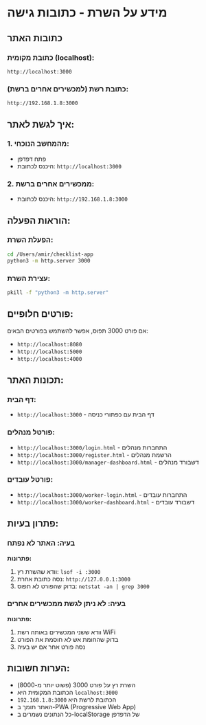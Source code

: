 # מידע על השרת - כתובות גישה

## כתובות האתר

### כתובת מקומית (localhost):
```
http://localhost:3000
```

### כתובת רשת (למכשירים אחרים ברשת):
```
http://192.168.1.8:3000
```

## איך לגשת לאתר:

### 1. מהמחשב הנוכחי:
- פתח דפדפן
- היכנס לכתובת: `http://localhost:3000`

### 2. ממכשירים אחרים ברשת:
- היכנס לכתובת: `http://192.168.1.8:3000`

## הוראות הפעלה:

### הפעלת השרת:
```bash
cd /Users/amir/checklist-app
python3 -m http.server 3000
```

### עצירת השרת:
```bash
pkill -f "python3 -m http.server"
```

## פורטים חלופיים:

אם פורט 3000 תפוס, אפשר להשתמש בפורטים הבאים:
- `http://localhost:8080`
- `http://localhost:5000`
- `http://localhost:4000`

## תכונות האתר:

### דף הבית:
- `http://localhost:3000` - דף הבית עם כפתורי כניסה

### פורטל מנהלים:
- `http://localhost:3000/login.html` - התחברות מנהלים
- `http://localhost:3000/register.html` - הרשמת מנהלים
- `http://localhost:3000/manager-dashboard.html` - דשבורד מנהלים

### פורטל עובדים:
- `http://localhost:3000/worker-login.html` - התחברות עובדים
- `http://localhost:3000/worker-dashboard.html` - דשבורד עובדים

## פתרון בעיות:

### בעיה: האתר לא נפתח
**פתרונות:**
1. וודא שהשרת רץ: `lsof -i :3000`
2. נסה כתובת אחרת: `http://127.0.0.1:3000`
3. בדוק שהפורט לא תפוס: `netstat -an | grep 3000`

### בעיה: לא ניתן לגשת ממכשירים אחרים
**פתרונות:**
1. וודא ששני המכשירים באותה רשת WiFi
2. בדוק שהחומת אש לא חוסמת את הפורט
3. נסה פורט אחר אם יש בעיה

## הערות חשובות:

- השרת רץ על פורט 3000 (פשוט יותר מ-8000)
- הכתובת המקומית היא `localhost:3000`
- הכתובת לרשת היא `192.168.1.8:3000`
- האתר תומך ב-PWA (Progressive Web App)
- כל הנתונים נשמרים ב-localStorage של הדפדפן